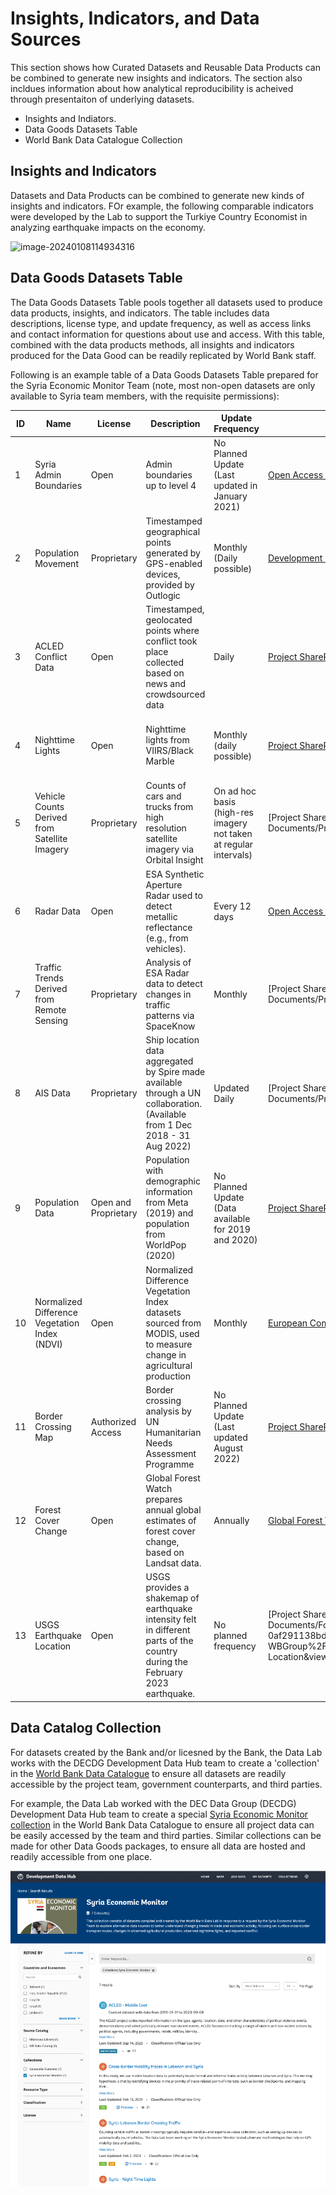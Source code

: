 # Insights, Indicators, and Data Sources

This section shows how Curated Datasets and Reusable Data Products can be combined to generate new insights and indicators. The section also incldues information about how analytical reproducibility is acheived through presentaiton of underlying datasets. 

- Insights and Indiators. 
- Data Goods Datasets Table
- World Bank Data Catalogue Collection



## Insights and Indicators

Datasets and Data Products can be combined to generate new kinds of insights and indicators. FOr example, the following comparable indicators were developed by the Lab to support the Turkiye Country Economist in analyzing earthquake impacts on the economy.

![image-20240108114934316](/Users/dragon/Documents/GitHub/goods-template/docs/images/intro-indictors.png)

## Data Goods Datasets Table

The Data Goods Datasets Table pools together all datasets used to produce data products, insights, and indicators. The table includes data descriptions, license type, and update frequency, as well as access links and contact information for questions about use and access. With this table, combined with the data products methods, all insights and indicators produced for the Data Good can be readily replicated by World Bank staff. 

Following is an example table of a Data Goods Datasets Table prepared for the Syria Economic Monitor Team (note, most non-open datasets are only available to Syria team members, with the requisite permissions):

| **ID** | **Name**                                      | **License**          | **Description**                                              | **Update Frequency**                                         | **Access**                                                   | **Contact**                                                  |
| ------ | --------------------------------------------- | -------------------- | ------------------------------------------------------------ | ------------------------------------------------------------ | ------------------------------------------------------------ | ------------------------------------------------------------ |
| 1      | Syria Admin Boundaries                        | Open                 | Admin boundaries up to level 4                               | No Planned Update (Last updated in January 2021)             | [Open Access Point (UNOCHA)](https://data.humdata.org/dataset/cod-ab-syr?); [Development Data Hub](https://datacatalog.worldbank.org/int/data/dataset/0063876/syria_administrative_boundaries) | [Sahiti Sarva](mailto:ssarva@worldbank.org), Data Lab        |
| 2      | Population Movement                           | Proprietary          | Timestamped geographical points generated by GPS-enabled devices, provided by Outlogic | Monthly (Daily possible)                                     | [Development Data Partnership](https://portal.datapartnership.org/submitproposal); [Development Data Hub](https://datacatalog.worldbank.org/int/data/dataset/0064129/syrialebanon_population_movement_across_borders) | [Gabriel Stefanini Vicente](mailto:gvicente@worldbank.org), Data Lab |
| 3      | ACLED Conflict Data                           | Open                 | Timestamped, geolocated points where conflict took place collected based on news and crowdsourced data | Daily                                                        | [Project SharePoint](https://worldbankgroup.sharepoint.com/:f:/t/DevelopmentDataPartnershipCommunity-WBGroup/EvRbLR06KSZPlfIAgb1h5zkBviiwlWJGJqyrE21fmTumFA?e=nfxPja); [Development Data Hub](https://datacatalog.worldbank.org/int/search/dataset/0061835/acled---middle-east) | [Andres Chamorro](mailto:achamorroelizond@worldbank.org), GOST |
| 4      | Nighttime Lights                              | Open                 | Nighttime lights from VIIRS/Black Marble                     | Monthly (daily possible)                                     | [Project SharePoint](https://worldbankgroup.sharepoint.com/:f:/t/DevelopmentDataPartnershipCommunity-WBGroup/Er8BeGkV0_hFnD9nBvWoq1wBHxK8cC4DfoKXGHKCi_s9gQ?e=SPJMbh); [Development Data Hub](https://datacatalog.worldbank.org/int/data/dataset/0063879/syria__night_time_lights) | [Benjamin Stewart](mailto:bstewart@worldbank.org), GOST; [Robert Marty](mailto:rmarty@worldbank.org), DIME |
| 5      | Vehicle Counts Derived from Satellite Imagery | Proprietary          | Counts of cars and trucks from high resolution satellite imagery via Orbital Insight | On ad hoc basis (high-res imagery not taken at regular intervals) | [Project SharePoint](https://worldbankgroup.sharepoint.com/:f:/r/teams/DevelopmentDataPartnershipCommunity-WBGroup/Shared Documents/Projects/Syria Economic Monitor/Data/Orbital Insight - Vehicle Counts?csf=1&web=1&e=Vhy76R); [Development Data Hub](https://datacatalog.worldbank.org/int/data/dataset/0063878/syrialebanon_border_crossing_traffic) | [Robert Marty](mailto:rmarty@worldbank.org), DIME            |
| 6      | Radar Data                                    | Open                 | ESA Synthetic Aperture Radar used to detect metallic reflectance (e.g., from vehicles). | Every 12 days                                                | [Open Access Point (ESA)](https://scihub.copernicus.eu/);    | [Robert Marty](mailto:rmarty@worldbank.org), DIME            |
| 7      | Traffic Trends Derived from Remote Sensing    | Proprietary          | Analysis of ESA Radar data to detect changes in traffic patterns via SpaceKnow | Monthly                                                      | [Project SharePoint](https://worldbankgroup.sharepoint.com/:f:/r/teams/DevelopmentDataPartnershipCommunity-WBGroup/Shared Documents/Projects/Syria Economic Monitor/Data/SpaceKnow - Congestion?csf=1&web=1&e=wlltCJ); [Development Data Hub](https://datacatalog.worldbank.org/int/data/dataset/0063878/syrialebanon_border_crossing_traffic) | [Robert Marty](mailto:rmarty@worldbank.org)                  |
| 8      | AIS Data                                      | Proprietary          | Ship location data aggregated by Spire made available through a UN collaboration. (Available from 1 Dec 2018 - 31 Aug 2022) | Updated Daily                                                | [Project SharePoint](https://worldbankgroup.sharepoint.com/:f:/r/teams/DevelopmentDataPartnershipCommunity-WBGroup/Shared Documents/Projects/Syria Economic Monitor/Data/AIS?csf=1&web=1&e=IgTfc6) | [Andres Chamorro](mailto:achamorroelizond@worldbank.org), GOST |
| 9      | Population Data                               | Open and Proprietary | Population with demographic information from Meta (2019) and population from WorldPop (2020) | No Planned Update (Data available for 2019 and 2020)         | [Project SharePoint](https://worldbankgroup.sharepoint.com/:f:/t/DevelopmentDataPartnershipCommunity-WBGroup/EoeSZJuXrI1Ar7VoeWDQW_wBHGMhZKOEfaud7APJ8zp5Bg?e=lLSoVR); [Development Data Hub](https://datacatalog.worldbank.org/int/data/dataset/0063877/syria_population) | [Sahiti Sarva](mailto:ssarva@worldbank.org), Data Lab        |
| 10     | Normalized Difference Vegetation Index (NDVI) | Open                 | Normalized Difference Vegetation Index datasets sourced from MODIS, used to measure change in agricultural production | Monthly                                                      | [European Commission, Anomaly Hotspots of Agricultural Production](https://mars.jrc.ec.europa.eu/asap/country.php?cntry=238); [Development Data Hub](https://datacatalog.worldbank.org/int/data/dataset/0063843/syria__normalized_difference_vegetation_index) | [Andres Chamorro](mailto:achamorroelizond@worldbank.org), GOST |
| 11     | Border Crossing Map                           | Authorized Access    | Border crossing analysis by UN Humanitarian Needs Assessment Programme | No Planned Update (Last updated August 2022)                 | [Project SharePoint](https://worldbankgroup.sharepoint.com/:b:/t/DevelopmentDataPartnershipCommunity-WBGroup/ERiG3FqcKxRFls7zAIFFuhgBe0_r8DiWeaIhDX1XDtd8mA?e=w6XVm7) |                                                              |
| 12     | Forest Cover Change                           | Open                 | Global Forest Watch prepares annual global estimates of forest cover change, based on Landsat data. | Annually                                                     | [Global Forest Watch](https://www.globalforestwatch.org/)    | [Holly Krambeck](mailto:hkrambeck@worldbank.org)             |
| 13     | USGS Earthquake Location                      | Open                 | USGS provides a shakemap of earthquake intensity felt in different parts of the country during the February 2023 earthquake. | No planned frequency                                         | [Project SharePoint](https://worldbankgroup.sharepoint.com.mcas.ms/teams/DevelopmentDataPartnershipCommunity-WBGroup/Shared Documents/Forms/AllItems.aspx?csf=1&web=1&e=Yvwh8r&cid=fccdf23e-94d5-48bf-b75d-0af291138bde&FolderCTID=0x012000CFAB9FF0F938A64EBB297E7E16BDFCFD&id=%2Fteams%2FDevelopmentDataPartnershipCommunity-WBGroup%2FShared Documents%2FProjects%2FData Lab%2FSyria Economic Monitor%2FData%2FUSGS Earthquake Location&viewid=80cdadb3-8bb3-47ae-8b18-c1dd89c373c5) | [Sahiti Sarva](mailto:ssarva@worldbank.org)                  |



## Data Catalog Collection

For datasets created by the Bank and/or licesned by the Bank, the Data Lab works with the DECDG Development Data Hub team to create a 'collection' in the [World Bank Data Catalogue](https://datacatalog.worldbank.org/int/home) to ensure all datasets are readily accessible by the project team, government counterparts, and third parties. 

For example, the Data Lab worked with the DEC Data Group (DECDG) Development Data Hub team to create a special [Syria Economic Monitor collection](https://datacatalog.worldbank.org/int/getting-started) in the World Bank Data Catalogue to ensure all project data can be easily accessed by the team and third parties. Similar collections can be made for other Data Goods packages, to ensure all data are hosted and readily accessible from one place.

![](images/intro-hub-collection-syria.png)
